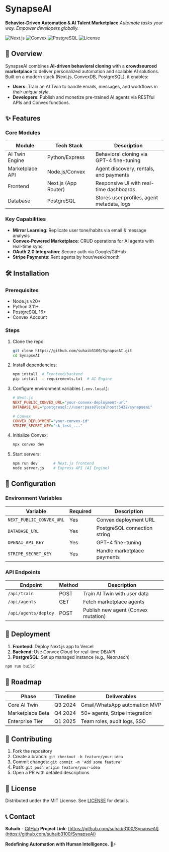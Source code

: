 # SynapseAI
**Behavior-Driven Automation & AI Talent Marketplace**
*Automate tasks your way. Empower developers globally.*

![Next.js](https://img.shields.io/badge/Next.js-15.1-black?logo=next.js&style=flat)
![Convex](https://img.shields.io/badge/Convex-1.9.0-blue?style=flat&logo=convex)
![PostgreSQL](https://img.shields.io/badge/PostgreSQL-16.2-blue?logo=postgresql&style=flat)
![License](https://img.shields.io/badge/License-MIT-blue?style=flat)

## 🚀 Overview
SynapseAI combines **AI-driven behavioral cloning** with a **crowdsourced marketplace** to deliver personalized automation and scalable AI solutions. Built on a modern stack (Next.js, ConvexDB, PostgreSQL), it enables:
- **Users**: Train an AI Twin to handle emails, messages, and workflows in *their unique style*.
- **Developers**: Publish and monetize pre-trained AI agents via RESTful APIs and Convex functions.

## ✨ Features
### Core Modules
| Module | Tech Stack | Description |
|--------|------------|-------------|
| AI Twin Engine | Python/Express | Behavioral cloning via GPT-4 fine-tuning |
| Marketplace API | Node.js/Convex | Agent discovery, rentals, and payments |
| Frontend | Next.js (App Router) | Responsive UI with real-time dashboards |
| Database | PostgreSQL | Stores user profiles, agent metadata, logs |

### Key Capabilities
- **Mirror Learning**: Replicate user tone/habits via email & message analysis
- **Convex-Powered Marketplace**: CRUD operations for AI agents with real-time sync
- **OAuth 2.0 Integration**: Secure auth via Google/GitHub
- **Stripe Payments**: Rent agents by hour/week/month

## 🛠️ Installation

### Prerequisites
- Node.js v20+
- Python 3.11+
- PostgreSQL 16+
- Convex Account

### Steps
1. Clone the repo:
   ```bash
   git clone https://github.com/suhaib3100/SynapseAI.git
   cd SynapseAI
   ```

2. Install dependencies:
   ```bash
   npm install  # Frontend/backend
   pip install -r requirements.txt  # AI Engine
   ```

3. Configure environment variables (`.env.local`):
   ```ini
   # Next.js
   NEXT_PUBLIC_CONVEX_URL="your-convex-deployment-url"
   DATABASE_URL="postgresql://user:pass@localhost:5432/synapseai"

   # Convex
   CONVEX_DEPLOYMENT="your-convex-id"
   STRIPE_SECRET_KEY="sk_test_..."
   ```

4. Initialize Convex:
   ```bash
   npx convex dev
   ```

5. Start servers:
   ```bash
   npm run dev       # Next.js frontend
   node server.js    # Express API (AI Engine)
   ```

## 🔧 Configuration
### Environment Variables
| Variable | Required | Description |
|----------|----------|-------------|
| `NEXT_PUBLIC_CONVEX_URL` | Yes | Convex deployment URL |
| `DATABASE_URL` | Yes | PostgreSQL connection string |
| `OPENAI_API_KEY` | Yes | GPT-4 fine-tuning |
| `STRIPE_SECRET_KEY` | Yes | Handle marketplace payments |

### API Endpoints
| Endpoint | Method | Description |
|----------|--------|-------------|
| `/api/train` | POST | Train AI Twin with user data |
| `/api/agents` | GET | Fetch marketplace agents |
| `/api/agents/deploy` | POST | Publish new agent (Convex mutation) |

## 🚢 Deployment
1. **Frontend**: Deploy Next.js app to Vercel
2. **Backend**: Use Convex Cloud for real-time DB/API
3. **PostgreSQL**: Set up managed instance (e.g., Neon.tech)

```bash
npm run build
```

## 📅 Roadmap
| Phase | Timeline | Deliverables |
|-------|----------|---------------|
| Core AI Twin | Q3 2024 | Gmail/WhatsApp automation MVP |
| Marketplace Beta | Q4 2024 | 50+ agents, Stripe integration |
| Enterprise Tier | Q1 2025 | Team roles, audit logs, SSO |

## 🤝 Contributing
1. Fork the repository
2. Create a branch: `git checkout -b feature/your-idea`
3. Commit changes: `git commit -m 'Add some feature'`
4. Push: `git push origin feature/your-idea`
5. Open a PR with detailed descriptions

## 📜 License
Distributed under the MIT License. See [LICENSE](LICENSE) for details.

## 📞 Contact
**Suhaib** - [GitHub](https://github.com/suhaib3100)
**Project Link**: [https://github.com/suhaib3100/SynapseAI](https://github.com/suhaib3100/SynapseAI)

**Redefining Automation with Human Intelligence.** 🧠⚡
